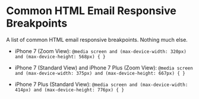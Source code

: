 # Common HTML Email Responsive Breakpoints
A list of common HTML email responsive breakpoints. Nothing much else.

* iPhone 7 (Zoom View): 
`@media screen and (max-device-width: 320px) and (max-device-height: 568px) { }`

* iPhone 7 (Standard View) and iPhone 7 Plus (Zoom View): 
`@media screen and (max-device-width: 375px) and (max-device-height: 667px) { }`
 
* iPhone 7 Plus (Standard View): 
`@media screen and (max-device-width: 414px) and (max-device-height: 776px) { }`
